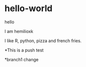 # hello-world
hello

I am hemilioxk

I like R, python, pizza and french fries.

*This is a push test

*branch1 change
